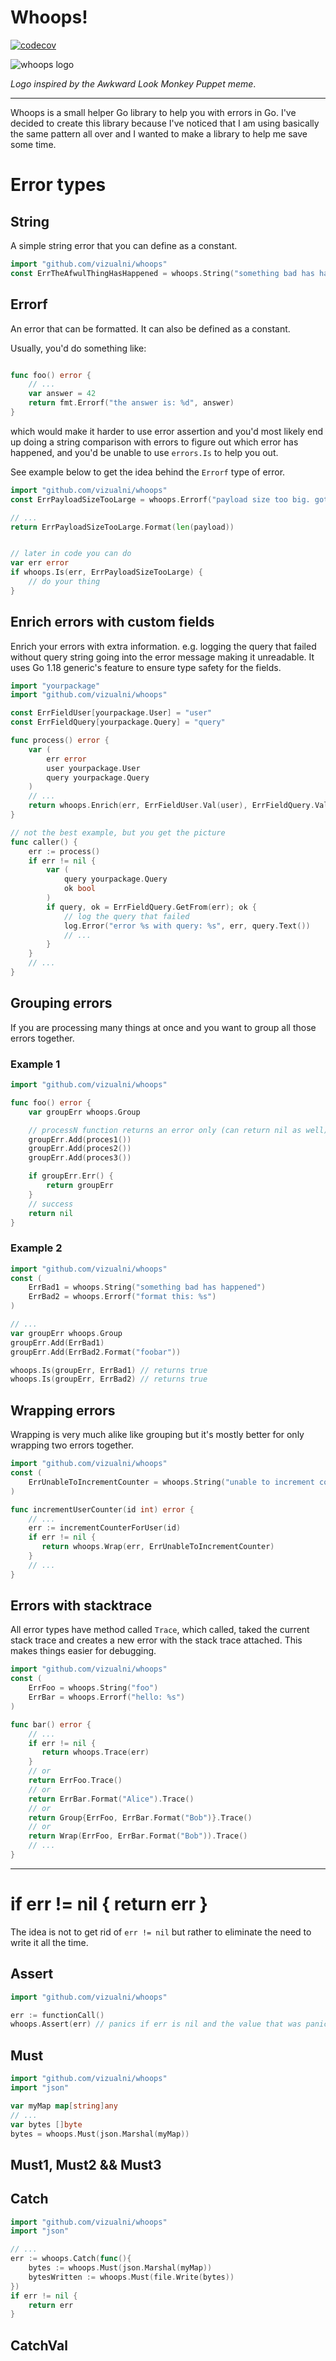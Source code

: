# Whoops!

[![codecov](https://codecov.io/gh/Vizualni/whoops/branch/master/graph/badge.svg?token=RLFQKJFKI6)](https://codecov.io/gh/Vizualni/whoops)

![whoops logo](./whoops.png)

_Logo inspired by the Awkward Look Monkey Puppet meme_.

-----

Whoops is a small helper Go library to help you with errors in Go. I've decided to create this library because I've noticed that I am using basically the same pattern
all over and I wanted to make a library to help me save some time.



# Error types


## String

A simple string error that you can define as a constant.

```go
import "github.com/vizualni/whoops"
const ErrTheAfwulThingHasHappened = whoops.String("something bad has happened")
```

## Errorf

An error that can be formatted. It can also be defined as a constant.

Usually, you'd do something like:
```go

func foo() error {
	// ...
	var answer = 42
	return fmt.Errorf("the answer is: %d", answer)
}
```

which would make it harder to use error assertion and you'd most likely end up doing a string comparison with errors to figure out which error has happened, and you'd
be unable to use `errors.Is` to help you out.

See example below to get the idea behind the `Errorf` type of error.

```go
import "github.com/vizualni/whoops"
const ErrPayloadSizeTooLarge = whoops.Errorf("payload size too big. got %d bytes")

// ...
return ErrPayloadSizeTooLarge.Format(len(payload))


// later in code you can do
var err error
if whoops.Is(err, ErrPayloadSizeTooLarge) {
	// do your thing
}
```


## Enrich errors with custom fields

Enrich your errors with extra information. e.g. logging the query that failed without query string going into the error message making it unreadable.
It uses Go 1.18 generic's feature to ensure type safety for the fields.

```go
import "yourpackage"
import "github.com/vizualni/whoops"

const ErrFieldUser[yourpackage.User] = "user"
const ErrFieldQuery[yourpackage.Query] = "query"

func process() error {
	var (
		err error
		user yourpackage.User
		query yourpackage.Query
	)
	// ...
	return whoops.Enrich(err, ErrFieldUser.Val(user), ErrFieldQuery.Val(query))
}

// not the best example, but you get the picture
func caller() {
	err := process()
	if err != nil {
		var (
			query yourpackage.Query
			ok bool
		)
		if query, ok = ErrFieldQuery.GetFrom(err); ok {
			// log the query that failed
			log.Error("error %s with query: %s", err, query.Text())	
			// ...
		}
	}
	// ...
}
```


## Grouping errors

If you are processing many things at once and you want to group all those errors together.

### Example 1

```go
import "github.com/vizualni/whoops"

func foo() error {
	var groupErr whoops.Group

	// processN function returns an error only (can return nil as well)
	groupErr.Add(proces1()) 
	groupErr.Add(proces2()) 
	groupErr.Add(proces3()) 

	if groupErr.Err() {
		return groupErr
	}
	// success
	return nil
}
```

### Example 2

```go
import "github.com/vizualni/whoops"
const (
	ErrBad1 = whoops.String("something bad has happened")
	ErrBad2 = whoops.Errorf("format this: %s")
)

// ...
var groupErr whoops.Group
groupErr.Add(ErrBad1) 
groupErr.Add(ErrBad2.Format("foobar")) 

whoops.Is(groupErr, ErrBad1) // returns true
whoops.Is(groupErr, ErrBad2) // returns true
```

## Wrapping errors

Wrapping is very much alike like grouping but it's mostly better for only wrapping two errors together.

```go
import "github.com/vizualni/whoops"
const (
	ErrUnableToIncrementCounter = whoops.String("unable to increment counter")
)

func incrementUserCounter(id int) error {
	// ...
	err := incrementCounterForUser(id)
	if err != nil {
	   return whoops.Wrap(err, ErrUnableToIncrementCounter)
	}
	// ...
}
```

## Errors with stacktrace

All error types have method called `Trace`, which called, taked the current stack trace and creates a new error with the stack trace attached.
This makes things easier for debugging.

```go
import "github.com/vizualni/whoops"
const (
	ErrFoo = whoops.String("foo")
	ErrBar = whoops.Errorf("hello: %s")
)

func bar() error {
	// ...
	if err != nil {
	   return whoops.Trace(err)
	}
	// or
	return ErrFoo.Trace()
	// or
	return ErrBar.Format("Alice").Trace()
	// or
	return Group{ErrFoo, ErrBar.Format("Bob")}.Trace()
	// or
	return Wrap(ErrFoo, ErrBar.Format("Bob")).Trace()
	// ...
}
```


-----

# if err != nil { return err  }

The idea is not to get rid of `err != nil` but rather to eliminate the need to write it all the time.


## Assert

```go
import "github.com/vizualni/whoops"

err := functionCall()
whoops.Assert(err) // panics if err is nil and the value that was panicked is the (wrapped) error
```

## Must

```go
import "github.com/vizualni/whoops"
import "json"

var myMap map[string]any
// ...
var bytes []byte
bytes = whoops.Must(json.Marshal(myMap))
```

## Must1, Must2 && Must3

## Catch

```go
import "github.com/vizualni/whoops"
import "json"

// ...
err := whoops.Catch(func(){
	bytes := whoops.Must(json.Marshal(myMap))
	bytesWritten := whoops.Must(file.Write(bytes))
})
if err != nil {
	return err
}

```

## CatchVal

